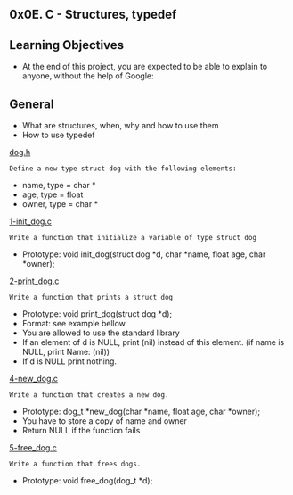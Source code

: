 ## 0x0E. C - Structures, typedef

## Learning Objectives
* At the end of this project, you are expected to be able to explain to anyone, without the help of Google:

## General
* What are structures, when, why and how to use them
* How to use typedef

[dog.h](./dog.h)
```
Define a new type struct dog with the following elements:
```
* name, type = char *
* age, type = float
* owner, type = char *

[1-init_dog.c](./1-init_dog.c)

```
Write a function that initialize a variable of type struct dog
```
* Prototype: void init_dog(struct dog *d, char *name, float age, char *owner);

[2-print_dog.c](./2-print_dog.c)
```
Write a function that prints a struct dog
```
* Prototype: void print_dog(struct dog *d);
* Format: see example bellow
* You are allowed to use the standard library
* If an element of d is NULL, print (nil) instead of this element. (if name is NULL, print Name: (nil))
* If d is NULL print nothing.

[4-new_dog.c](./4-new_dog.c)
```
Write a function that creates a new dog.
```
* Prototype: dog_t *new_dog(char *name, float age, char *owner);
* You have to store a copy of name and owner
* Return NULL if the function fails

[5-free_dog.c](./5-free_dog.c)

```
Write a function that frees dogs.
```

* Prototype: void free_dog(dog_t *d);

